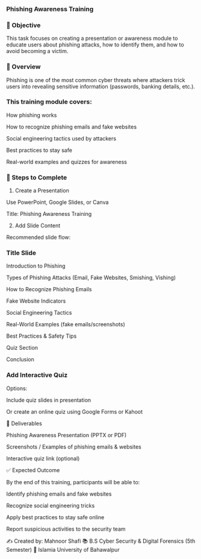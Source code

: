 ### Phishing Awareness Training
 
 ### 🎯 Objective

This task focuses on creating a presentation or awareness module to educate users about phishing attacks, how to identify them, and how to avoid becoming a victim.

### 📖 Overview

Phishing is one of the most common cyber threats where attackers trick users into revealing sensitive information (passwords, banking details, etc.).

### This training module covers:

How phishing works

How to recognize phishing emails and fake websites

Social engineering tactics used by attackers

Best practices to stay safe

Real-world examples and quizzes for awareness

### 📝 Steps to Complete
1. Create a Presentation

Use PowerPoint, Google Slides, or Canva

Title: Phishing Awareness Training

2. Add Slide Content

Recommended slide flow:

### Title Slide

Introduction to Phishing

Types of Phishing Attacks (Email, Fake Websites, Smishing, Vishing)

How to Recognize Phishing Emails

Fake Website Indicators

Social Engineering Tactics

Real-World Examples (fake emails/screenshots)

Best Practices & Safety Tips

Quiz Section

Conclusion


###  Add Interactive Quiz

Options:

Include quiz slides in presentation

Or create an online quiz using Google Forms or Kahoot

📂 Deliverables

Phishing Awareness Presentation (PPTX or PDF)

Screenshots / Examples of phishing emails & websites

Interactive quiz link (optional)


✅ Expected Outcome

By the end of this training, participants will be able to:

Identify phishing emails and fake websites

Recognize social engineering tricks

Apply best practices to stay safe online

Report suspicious activities to the security team

✍️ Created by: Mahnoor Shafi
📚 B.S Cyber Security & Digital Forensics (5th Semester)
🏫 Islamia University of Bahawalpur

